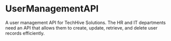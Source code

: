 # UserManagementAPI
A user management API for TechHive Solutions. The HR and IT departments need an API that allows them to create, update, retrieve, and delete user records efficiently.
